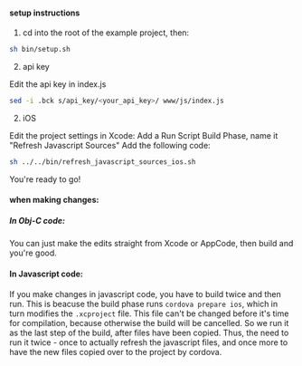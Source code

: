 #### setup instructions

1. cd into the root of the example project, then:

```bash
sh bin/setup.sh
```

2. api key

Edit the api key in index.js

```bash
sed -i .bck s/api_key/<your_api_key>/ www/js/index.js
```


2. iOS

Edit the project settings in Xcode: 
Add a Run Script Build Phase, name it "Refresh Javascript Sources"
Add the following code: 

```bash
sh ../../bin/refresh_javascript_sources_ios.sh
```

You're ready to go! 

#### when making changes: 

##### In Obj-C code:

You can just make the edits straight from Xcode or AppCode, then build and you're good. 

#### In Javascript code: 

If you make changes in javascript code, you have to build twice and then run. 
This is beacuse the build phase runs `cordova prepare ios`, which in turn modifies the `.xcproject` file. This file can't be changed before it's time for compilation, because otherwise the build will be cancelled. 
So we run it as the last step of the build, after files have been copied. Thus, the need to run it twice - once to actually refresh the javascript files, and once more to have the new files copied over to the project by cordova. 
